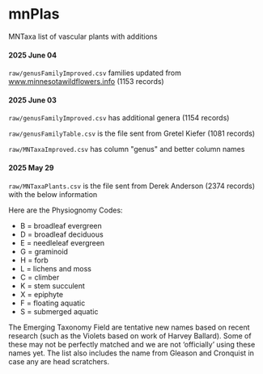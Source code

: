 # mnPlas
MNTaxa list of vascular plants with additions

#### 2025 June 04

`raw/genusFamilyImproved.csv` families updated from www.minnesotawildflowers.info (1153 records)

#### 2025 June 03

`raw/genusFamilyImproved.csv` has additional genera (1154 records)

`raw/genusFamilyTable.csv` is the file sent from Gretel Kiefer (1081 records)

`raw/MNTaxaImproved.csv` has column "genus" and better column names

#### 2025 May 29

`raw/MNTaxaPlants.csv` is the file sent from Derek Anderson (2374 records)
with the below information

Here are the Physiognomy Codes:

* B = broadleaf evergreen
* D = broadleaf deciduous
* E = needleleaf evergreen
* G = graminoid
* H = forb
* L = lichens and moss
* C = climber
* K = stem succulent
* X = epiphyte
* F = floating aquatic
* S = submerged aquatic

The Emerging Taxonomy Field are tentative new names based on recent research (such as the Violets based on work of Harvey Ballard).  Some of these may not be perfectly matched and we are not ‘officially’ using these names yet.  The list also includes the name from Gleason and Cronquist in case any are head scratchers.
